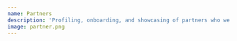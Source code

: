 ```yaml
---
name: Partners
description: 'Profiling, onboarding, and showcasing of partners who we work with.'
image: partner.png
---
```

